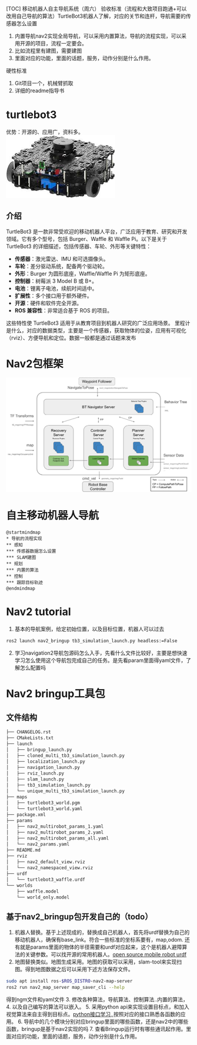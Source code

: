 [TOC]
移动机器人自主导航系统（周六）
验收标准（流程和大致项目跑通+可以改用自己导航的算法）TurtleBot3机器人了解，对应的关节和连杆，导航需要的传感器怎么设置 
1.	内置导航nav2实现全局导航，可以采用内置算法，导航的流程实现，可以采用开源的项目，流程一定要会。
2.	比如流程里有建图，需要建图
3. 里面对应的功能，里面的话题，服务，动作分别是什么作用。

硬性标准
1.	Git项目一个，机械臂抓取
2.	详细的readme指导书

# turtlebot3
优势：开源的、应用广，资料多。
![alt text](image-2.png)
## 介绍
TurtleBot3 是一款非常受欢迎的移动机器人平台，广泛应用于教育、研究和开发领域。它有多个型号，包括 Burger、Waffle 和 Waffle Pi。以下是关于 TurtleBot3 的详细描述，包括传感器、车轮、外形等关键特性：
- **传感器**：激光雷达、IMU 和可选摄像头。
- **车轮**：差分驱动系统，配备两个驱动轮。
- **外形**：Burger 为圆形底座，Waffle/Waffle Pi 为矩形底座。
- **控制器**：树莓派 3 Model B 或 B+。
- **电池**：锂离子电池，续航时间适中。
- **扩展性**：多个接口用于额外硬件。
- **开源**：硬件和软件完全开源。
- **ROS 兼容性**：非常适合基于 ROS 的项目。

这些特性使 TurtleBot3 适用于从教育项目到机器人研究的广泛应用场景。
里程计是什么，对应的数据类型，主要是一个传感器，获取物体的位姿，应用有可视化（rviz）、方便导航和定位。数据一般都是通过话题来发布
# Nav2包框架

![alt text](image.png)

# 自主移动机器人导航
```plantuml
@startmindmap
* 导航的流程实现
** 感知
*** 传感器数据怎么设置
*** SLAM建图
** 规划
*** 内置的算法
** 控制
*** 跟踪目标轨迹
@endmindmap
```

# Nav2 tutorial
1. 基本的导航案例，给定初始位置，以及目标位置，机器人可以过去
```bash
ros2 launch nav2_bringup tb3_simulation_launch.py headless:=False
```
2. 学习navigation2导航包源码怎么入手，先看什么文件比较好，主要是想快速学习怎么使用这个导航包完成自己的任务。是先看param里面得yaml文件，了解怎么配置吗

# Nav2 bringup工具包
## 文件结构
```plaint
├── CHANGELOG.rst
├── CMakeLists.txt
├── launch
│   ├── bringup_launch.py
│   ├── cloned_multi_tb3_simulation_launch.py
│   ├── localization_launch.py
│   ├── navigation_launch.py
│   ├── rviz_launch.py
│   ├── slam_launch.py
│   ├── tb3_simulation_launch.py
│   └── unique_multi_tb3_simulation_launch.py
├── maps
│   ├── turtlebot3_world.pgm
│   └── turtlebot3_world.yaml
├── package.xml
├── params
│   ├── nav2_multirobot_params_1.yaml
│   ├── nav2_multirobot_params_2.yaml
│   ├── nav2_multirobot_params_all.yaml
│   └── nav2_params.yaml
├── README.md
├── rviz
│   ├── nav2_default_view.rviz
│   └── nav2_namespaced_view.rviz
├── urdf
│   └── turtlebot3_waffle.urdf
└── worlds
    ├── waffle.model
    └── world_only.model
```
## 基于nav2_bringup包开发自己的（todo）
1. 机器人替换。基于上述现成的，替换成自己机器人，首先将urdf替换为自己的移动机器人，确保有base_link。符合一些标准的坐标系要有，map,odom.
还有就是params里面的物体的半径需要和urdf对应起来，这个是机器人避障算法的关键参数。可以找开源的常用机器人。[open source mobile robot urdf](https://github.com/ali-pahlevani/Mobile_Robot_URDF_Maker)
2. 地图替换类似。地图生成采用。地图的获取可以采用，slam-tool来实现扫图。得到地图数据之后可以采用下述方法保存文件。
```bash
sudo apt install ros-$ROS_DISTRO-nav2-map-server
ros2 run nav2_map_server map_saver_cli --help
```
得到ngm文件和yaml文件
3. 修改各种算法，导航算法、控制算法..内置的算法，
4. 以及自己编写的算法可以嵌入。
5. 采用python api来实现设置目标点，和加入视觉算法来自主得到目标点。[python接口学习](https://docs.nav2.org/commander_api/index.html),,按照对应的接口熟悉各函数的应用。
6. 导航中的几个模块分别对应bringup里面的哪些函数，还是nav2中的哪些函数，bringup是基于nav2实现的吗
7. 查看Bringup运行时有哪些通讯起作用。里面对应的功能，里面的话题，服务，动作分别是什么作用。